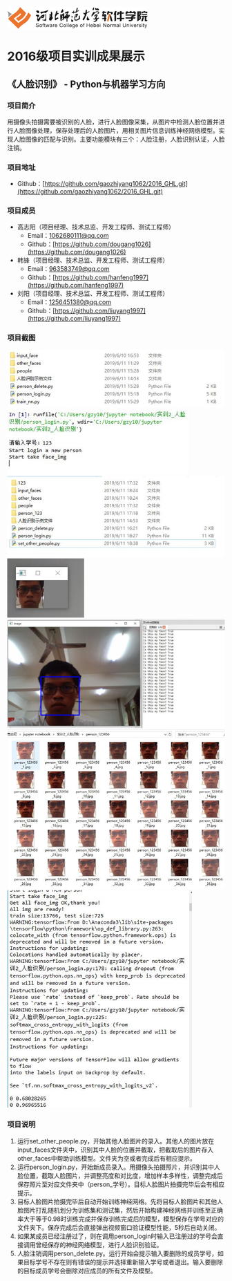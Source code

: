 <img src="../../../image/logo.png"  height="50" />

# 2016级项目实训成果展示 

## 《人脸识别》 - Python与机器学习方向

### 项目简介

用摄像头拍摄需要被识别的人脸，进行人脸图像采集，从图片中检测人脸位置并进行人脸图像处理，保存处理后的人脸图片，用相关图片信息训练神经网络模型。实现人脸图像的匹配与识别。主要功能模块有三个：人脸注册，人脸识别认证，人脸注销。

### 项目地址

- Github：[https://github.com/gaozhiyang1062/2016_GHL.git](https://github.com/gaozhiyang1062/2016_GHL.git)

### 项目成员

- 高志阳（项目经理、技术总监、开发工程师、测试工程师）
  - Email：[1062680111@qq.com](mailto:1062680111@qq.com) 
  - Github：[https://github.com/dougang1026](https://github.com/dougang1026)
- 韩锋（项目经理、技术总监、开发工程师、测试工程师）
  - Email：[963583749@qq.com](mailto:963583749@qq.com) 
  - Github：[https://github.com/hanfeng1997](https://github.com/hanfeng1997)
- 刘阳（项目经理、技术总监、开发工程师、测试工程师）
  - Email：[1256451380@qq.com](mailto:1256451380@qq.com) 
  - Github：[https://github.com/liuyang1997](https://github.com/liuyang1997)

### 项目截图


<img src="./image/最初文件夹目录.jpg"  />
<img src="./image/login开始运行.jpg"/>
<img src="./image/login运行完成结果.jpg"/>
<img src="./image/人脸拍摄.jpg"/>
<img src="./image/人脸识别过程.JPG"/>
<img src="./image/录入的人脸图片.jpg"/>
<img src="./image/开始训练神经网络.jpg"/>


### 项目说明

1. 运行set_other_people.py，开始其他人脸图片的录入。其他人的图片放在input_faces文件夹中，识别其中人脸的位置并截取，把截取后的图片存入other_faces中帮助训练模型。文件夹为空或者完成后有相应提示。
2. 运行person_login.py，开始新成员录入。用摄像头拍摄照片，并识别其中人脸位置，截取人脸图片，并调整亮度和对比度，增加样本多样性，调整完成后保存照片至对应文件夹中（person_学号）。目标人脸图片拍摄完毕后会有相应提示。
3. 目标人脸图片拍摄完毕后自动开始训练神经网络。先将目标人脸图片和其他人脸图片打乱随机划分为训练集和测试集，然后开始构建神经网络并训练至正确率大于等于0.98时训练完成并保存训练完成后的模型，模型保存在学号对应的文件夹下。保存完成后会直接弹出视频窗口验证模型性能，5秒后自动关闭。
4. 如果某成员已经注册过了，则在调用person_login时输入已注册过的学号会直接调用曾经保存的神经网络模型，进行人脸识别验证。
5. 人脸注销调用person_delete.py。运行开始会提示输入要删除的成员学号，如果目标学号不存在则有错误的提示并选择重新输入学号或者退出。输入要删除的目标成员学号会删除对应成员的所有文件及模型。